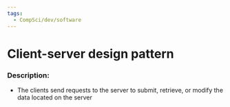```yaml
---
tags:
  - CompSci/dev/software
---
```

# Client-server design pattern
### Description:
- The clients send requests to the server to submit, retrieve, or modify the data located on the server
